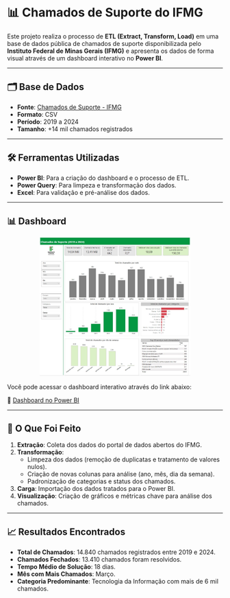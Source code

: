 # 📊 Chamados de Suporte do IFMG

Este projeto realiza o processo de **ETL (Extract, Transform, Load)** em uma base de dados pública de chamados de suporte disponibilizada pelo **Instituto Federal de Minas Gerais (IFMG)** e apresenta os dados de forma visual através de um dashboard interativo no **Power BI**.

---

## 🗂️ Base de Dados

- **Fonte**: [Chamados de Suporte - IFMG](https://dadosabertos.ifmg.edu.br/dataset/chamados-de-suporte/resource/a7efa452-03d9-435d-82f8-f7344516ad72)
- **Formato**: CSV
- **Período**: 2019 a 2024
- **Tamanho**: +14 mil chamados registrados

---

## 🛠️ Ferramentas Utilizadas

- **Power BI**: Para a criação do dashboard e o processo de ETL.
- **Power Query**: Para limpeza e transformação dos dados.
- **Excel**: Para validação e pré-análise dos dados.

---

## 📊 Dashboard

<p align="center">
  <img src="Dashboard.JPG" alt="Dashboard" width="70%">
</p>

Você pode acessar o dashboard interativo através do link abaixo:

🔗 [Dashboard no Power BI](https://app.powerbi.com/view?r=eyJrIjoiNjk5ZTk4ZmItNmZkNi00NTk4LThiYzktMTJhNmQ1NjVkMWE4IiwidCI6IjA3M2ZmOGM0LWExZDEtNDNiYi1iODNmLWQyNTQ0YmMzODZiMCIsImMiOjh9)

---

## 🚀 O Que Foi Feito

1. **Extração**: Coleta dos dados do portal de dados abertos do IFMG.
2. **Transformação**:
   - Limpeza dos dados (remoção de duplicatas e tratamento de valores nulos).
   - Criação de novas colunas para análise (ano, mês, dia da semana).
   - Padronização de categorias e status dos chamados.
3. **Carga**: Importação dos dados tratados para o Power BI.
4. **Visualização**: Criação de gráficos e métricas chave para análise dos chamados.

---

## 📈 Resultados Encontrados

- **Total de Chamados**: 14.840 chamados registrados entre 2019 e 2024.
- **Chamados Fechados**: 13.410 chamados foram resolvidos.
- **Tempo Médio de Solução**: 18 dias.
- **Mês com Mais Chamados**: Março.
- **Categoria Predominante**: Tecnologia da Informação com mais de 6 mil chamados.
